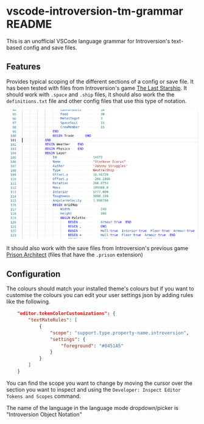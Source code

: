 # vscode-introversion-tm-grammar README

This is an unofficial VSCode language grammar for Introversion's text-based config and save files.

## Features

Provides typical scoping of the different sections of a config or save file. It has been tested with files from Introversion's game [The Last Starship](https://www.introversion.co.uk/last-starship/). It should work with `.space` and `.ship` files, it should also work the the `definitions.txt` file and other config files that use this type of notation.

![example "The Last Starship" save file](images/example.png)

It should also work with the save files from Introversion's previous game [Prison Architect](https://www.paradoxinteractive.com/games/prison-architect/about) (files that have the `.prison` extension)

## Configuration

The colours should match your installed theme's colours but if you want to customise the colours you can edit your user settings json by adding rules like the following.

```json
    "editor.tokenColorCustomizations": {
        "textMateRules": [
            {
                "scope": "support.type.property-name.introversion",
                "settings": {
                    "foreground": "#0451A5"
                }
            }
        ]
    }
```

You can find the scope you want to change by moving the cursor over the section you want to inspect and using the `Developer: Inspect Editor Tokens and Scopes` command.

The name of the language in the language mode dropdown/picker is "Introversion Object Notation"
